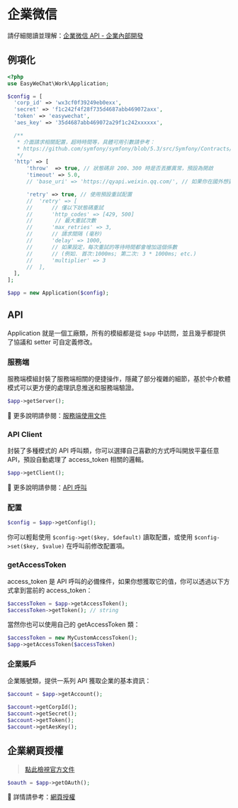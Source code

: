 # 企業微信

請仔細閱讀並理解：[企業微信 API - 企業內部開發](https://open.work.weixin.qq.com/api/doc/90000/90135/90664)

## 例項化

```php
<?php
use EasyWeChat\Work\Application;

$config = [
  'corp_id' => 'wx3cf0f39249eb0exx',
  'secret' => 'f1c242f4f28f735d4687abb469072axx',
  'token' => 'easywechat',
  'aes_key' => '35d4687abb469072a29f1c242xxxxxx',

  /**
   * 介面請求相關配置，超時時間等，具體可用引數請參考：
   * https://github.com/symfony/symfony/blob/5.3/src/Symfony/Contracts/HttpClient/HttpClientInterface.php
   */
  'http' => [
      'throw'  => true, // 狀態碼非 200、300 時是否丟擲異常，預設為開啟
      'timeout' => 5.0,
      // 'base_uri' => 'https://qyapi.weixin.qq.com/', // 如果你在國外想要覆蓋預設的 url 的時候才使用，根據不同的模組配置不同的 uri

      'retry' => true, // 使用預設重試配置
      //  'retry' => [
      //      // 僅以下狀態碼重試
      //      'http_codes' => [429, 500]
      //       // 最大重試次數
      //      'max_retries' => 3,
      //      // 請求間隔 (毫秒)
      //      'delay' => 1000,
      //      // 如果設定，每次重試的等待時間都會增加這個係數
      //      // (例如. 首次:1000ms; 第二次: 3 * 1000ms; etc.)
      //      'multiplier' => 3
      //  ],
  ],
];

$app = new Application($config);
```

## API

Application 就是一個工廠類，所有的模組都是從 `$app` 中訪問，並且幾乎都提供了協議和 setter 可自定義修改。

### 服務端

服務端模組封裝了服務端相關的便捷操作，隱藏了部分複雜的細節，基於中介軟體模式可以更方便的處理訊息推送和服務端驗證。

```php
$app->getServer();
```

:book: 更多說明請參閱：[服務端使用文件](server.md)

### API Client

封裝了多種模式的 API 呼叫類，你可以選擇自己喜歡的方式呼叫開放平臺任意 API，預設自動處理了 access_token 相關的邏輯。

```php
$app->getClient();
```

:book: 更多說明請參閱：[API 呼叫](../client.md)

### 配置

```php
$config = $app->getConfig();
```

你可以輕鬆使用 `$config->get($key, $default)` 讀取配置，或使用 `$config->set($key, $value)` 在呼叫前修改配置項。

### getAccessToken

access_token 是 API 呼叫的必備條件，如果你想獲取它的值，你可以透過以下方式拿到當前的 access_token：

```php
$accessToken = $app->getAccessToken();
$accessToken->getToken(); // string
```

當然你也可以使用自己的 getAccessToken 類：

```php
$accessToken = new MyCustomAccessToken();
$app->getAccessToken($accessToken)
```

### 企業賬戶

企業賬號類，提供一系列 API 獲取企業的基本資訊：

```php
$account = $app->getAccount();

$account->getCorpId();
$account->getSecret();
$account->getToken();
$account->getAesKey();
```

## 企業網頁授權

> [點此檢視官方文件](https://open.work.weixin.qq.com/api/doc/90000/90135/91020)

```php
$oauth = $app->getOAuth();
```

:book: 詳情請參考：[網頁授權](./oauth.md)
